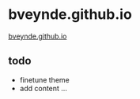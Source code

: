 # bveynde.github.io

[bveynde.github.io](https://bveynde.github.io/)


## todo
* finetune theme
* add content ...  
